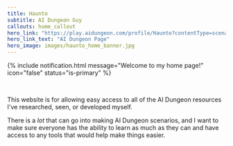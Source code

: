 ```yaml
---
title: Haunto
subtitle: AI Dungeon Guy
callouts: home_callout
hero_link: "https://play.aidungeon.com/profile/Haunto?contentType=scenario"
hero_link_text: "AI Dungeon Page"
hero_image: images/haunto_home_banner.jpg
---
```

{% include notification.html
message="Welcome to my home page!"
icon="false"
status="is-primary" %}


&nbsp;

This website is for allowing easy access to all of the AI Dungeon resources
I've researched, seen, or developed myself.

There is a *lot* that can go into making AI Dungeon scenarios, and I want to
make sure everyone has the ability to learn as much as they can and have
access to any tools that would help make things easier.
